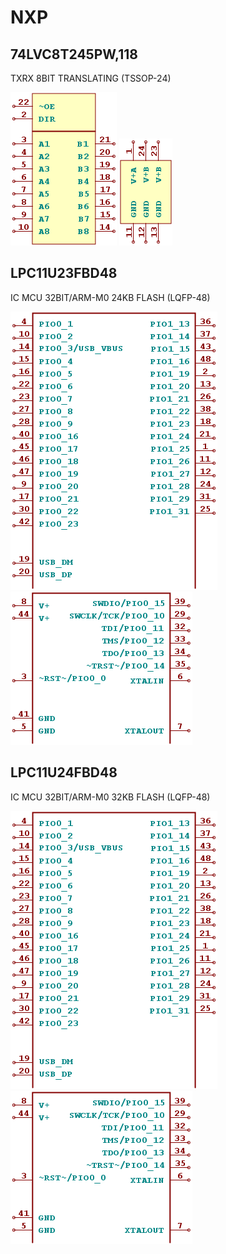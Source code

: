 # NXP

## 74LVC8T245PW,118
TXRX 8BIT TRANSLATING (TSSOP-24)

![74LVC8T245PW,118__1__1](/images/NXP__74LVC8T245PW,118__1__1.png?raw=true) 
![74LVC8T245PW,118__2__1](/images/NXP__74LVC8T245PW,118__2__1.png?raw=true) 

## LPC11U23FBD48
IC MCU 32BIT/ARM-M0 24KB FLASH (LQFP-48)

![LPC11U23FBD48__1__1](/images/NXP__LPC11U23FBD48__1__1.png?raw=true) 
![LPC11U23FBD48__2__1](/images/NXP__LPC11U23FBD48__2__1.png?raw=true) 

## LPC11U24FBD48
IC MCU 32BIT/ARM-M0 32KB FLASH (LQFP-48)

![LPC11U24FBD48__1__1](/images/NXP__LPC11U23FBD48__1__1.png?raw=true) 
![LPC11U24FBD48__2__1](/images/NXP__LPC11U23FBD48__2__1.png?raw=true) 


